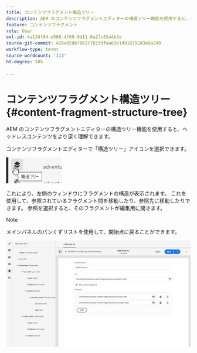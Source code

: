 ```yaml
---
title: コンテンツフラグメント構造ツリー
description: AEM のコンテンツフラグメントエディターの構造ツリー機能を使用すると、ヘッドレスコンテンツをより深く理解できます。
feature: コンテンツフラグメント
role: User
exl-id: 4a134f04-e580-4f69-9d11-0a2fc83a4b3a
source-git-commit: 426a05db7062c7823dfaa63e1d918792d3e8a290
workflow-type: tm+mt
source-wordcount: '113'
ht-degree: 58%

---
```


# コンテンツフラグメント構造ツリー {#content-fragment-structure-tree}

AEM のコンテンツフラグメントエディターの構造ツリー機能を使用すると、ヘッドレスコンテンツをより深く理解できます。

コンテンツフラグメントエディターで「構造ツリー」アイコンを選択できます。

![コンテンツフラグメント構造ツリー](assets/cfm-structuretree-01.png)

これにより、左側のウィンドウにフラグメントの構造が表示されます。 これを使用して、参照されているフラグメント間を移動したり、参照先に移動したりできます。 参照を選択すると、そのフラグメントが編集用に開きます。

>[!NOTE]
>
>メインパネルのパンくずリストを使用して、開始点に戻ることができます。

![コンテンツフラグメント構造ツリー](assets/cfm-structuretree-02.png)
